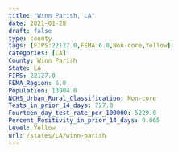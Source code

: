 ```yaml
---
title: "Winn Parish, LA"
date: 2021-01-28
draft: false
type: county
tags: [FIPS:22127.0,FEMA:6.0,Non-core,Yellow]
categories: [LA]
County: Winn Parish
State: LA
FIPS: 22127.0
FEMA_Region: 6.0
Population: 13904.0
NCHS_Urban_Rural_Classification: Non-core
Tests_in_prior_14_days: 727.0
Fourteen_day_test_rate_per_100000: 5229.0
Percent_Positivity_in_prior_14_days: 0.065
Level: Yellow
url: /states/LA/winn-parish
---
```



